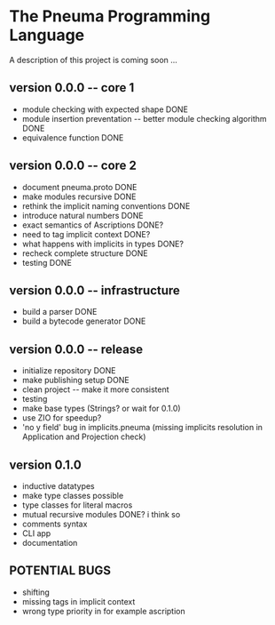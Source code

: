 # The Pneuma Programming Language

A description of this project is coming soon ...

## version 0.0.0 -- core 1
 - module checking with expected shape DONE
 - module insertion preventation -- better module checking algorithm DONE
 - equivalence function DONE
## version 0.0.0 -- core 2
 - document pneuma.proto DONE
 - make modules recursive DONE
 - rethink the implicit naming conventions DONE
 - introduce natural numbers DONE
 - exact semantics of Ascriptions DONE?
 - need to tag implicit context DONE?
 - what happens with implicits in types DONE?
 - recheck complete structure DONE
 - testing DONE

## version 0.0.0 -- infrastructure
 - build a parser DONE
 - build a bytecode generator DONE

## version 0.0.0 -- release
 - initialize repository DONE
 - make publishing setup DONE
 - clean project -- make it more consistent
 - testing
 - make base types (Strings? or wait for 0.1.0)
 - use ZIO for speedup?
 - 'no y field' bug in implicits.pneuma (missing implicits resolution in Application and Projection check)

## version 0.1.0
 - inductive datatypes
 - make type classes possible
 - type classes for literal macros
 - mutual recursive modules DONE? i think so
 - comments syntax
 - CLI app
 - documentation

## POTENTIAL BUGS
 - shifting
 - missing tags in implicit context
 - wrong type priority in for example ascription